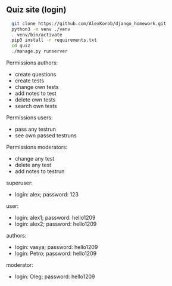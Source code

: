 ## Quiz site (login)

```bash
  git clone https://github.com/AlexKorob/django_homework.git
  python3 -m venv ./venv
  . venv/bin/activate
  pip3 install -r requirements.txt
  cd quiz
  ./manage.py runserver
```

Permissions authors:
  * create questions
  * create tests
  * change own tests
  * add notes to test
  * delete own tests
  * search own tests

Permissions users:
  * pass any testrun
  * see own passed testruns

Permissions moderators:
  * change any test
  * delete any test
  * add notes to testrun

superuser:
  * login: alex; password: 123

user:
  * login: alex1; password: hello1209
  * login: alex2; password: hello1209

authors:
  * login: vasya; password: hello1209
  * login: Petro; password: hello1209

moderator:
  * login: Oleg; password: hello1209
